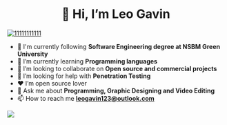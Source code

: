 ### <h1 align="center">👋 Hi, I’m Leo Gavin</h1>

<a href="https://ibb.co/njcyphT"><img src="https://i.ibb.co/njcyphT/11111111111.jpg" alt="11111111111" border="0"></a>

- 🔭 I'm currently following **Software Engineering degree at NSBM Green University**
- 🌱 I’m currently learning **Programming languages**
- 👯 I’m looking to collaborate on **Open source and commercial projects**
- 🤝 I’m looking for help with **Penetration Testing**
- ❤ I’m open source lover
- 💬 Ask me about **Programming, Graphic Designing and Video Editing**
- 📫 How to reach me **leogavin123@outlook.com**



<a href="https://www.youtube.com/watch?v=dQw4w9WgXcQ"><img src="https://user-images.githubusercontent.com/73097560/115834477-dbab4500-a447-11eb-908a-139a6edaec5c.gif"></a>









